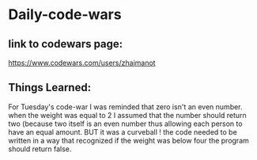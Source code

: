 # Daily-code-wars

## link to codewars page:

https://www.codewars.com/users/zhaimanot

## Things Learned:

For Tuesday's code-war I was reminded that zero isn't an even number. when the weight was equal to 2 I assumed that the number should return two (because two itself is an even number thus allowing each person to have an equal amount. BUT it was a curveball ! the code needed to be written in  a way that recognized if the weight was below four the program should return false.
